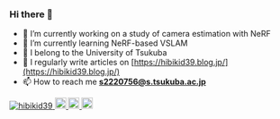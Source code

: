 ### Hi there 👋

- 🔭 I’m currently working on a study of camera estimation with NeRF
- 🌱 I’m currently learning NeRF-based VSLAM
- 🏫 I belong to the University of Tsukuba
- 📝 I regularly write articles on [https://hibikid39.blog.jp/](https://hibikid39.blog.jp/)
- 📫 How to reach me **s2220756@s.tsukuba.ac.jp**

<p align="left">
  <a href="https://github.com/hibikid39/hibikid39/">
    <img src="https://komarev.com/ghpvc/?username=hibikid39" alt="hibikid39" />
  </a>
  <a href="https://github.com/hibikid39">
    <img height="20" src="https://img.shields.io/github/stars/hibikid39?label=star&logo=github&style=flat" />
  </a>  
  <a href="https://github.com/hibikid39">
    <img height="20" src="https://img.shields.io/github/followers/hibikid39?label=follow&logo=github&style=flat" />
  </a>
    <a href="http://twitter.com/candy_sherl">
    <img height="20" src="https://img.shields.io/twitter/follow/candy_sherl?label=Twitter&logo=twitter&style=flat" />
  </a>
</p>
